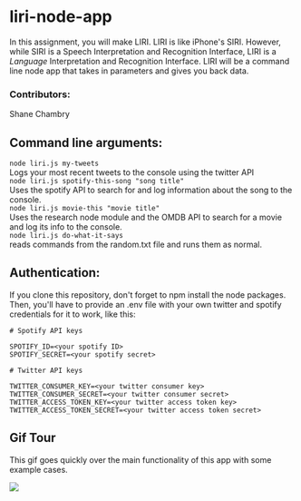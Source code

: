 # liri-node-app
In this assignment, you will make LIRI. LIRI is like iPhone's SIRI. However, while SIRI is a Speech Interpretation and Recognition Interface, LIRI is a _Language_ Interpretation and Recognition Interface. LIRI will be a command line node app that takes in parameters and gives you back data.

### Contributors:  
Shane Chambry

## Command line arguments:  
```node liri.js my-tweets```  
    Logs your most recent tweets to the console using the twitter API  
```node liri.js spotify-this-song "song title"```  
    Uses the spotify API to search for and log information about the song to the console.  
```node liri.js movie-this "movie title"```  
    Uses the research node module and the OMDB API to search for a movie and log its info to the console.  
```node liri.js do-what-it-says```  
    reads commands from the random.txt file and runs them as normal.  


## Authentication:
If you clone this repository, don't forget to npm install the node packages. Then, you'll have to provide an .env file with your own twitter and spotify credentials for it to work, like this:


```
# Spotify API keys

SPOTIFY_ID=<your spotify ID>
SPOTIFY_SECRET=<your spotify secret>

# Twitter API keys

TWITTER_CONSUMER_KEY=<your twitter consumer key>
TWITTER_CONSUMER_SECRET=<your twitter consumer secret>
TWITTER_ACCESS_TOKEN_KEY=<your twitter access token key>
TWITTER_ACCESS_TOKEN_SECRET=<your twitter access token secret>
```

## Gif Tour
This gif goes quickly over the main functionality of this app with some example cases.

<img src="Liri_Demo.gif"/>
